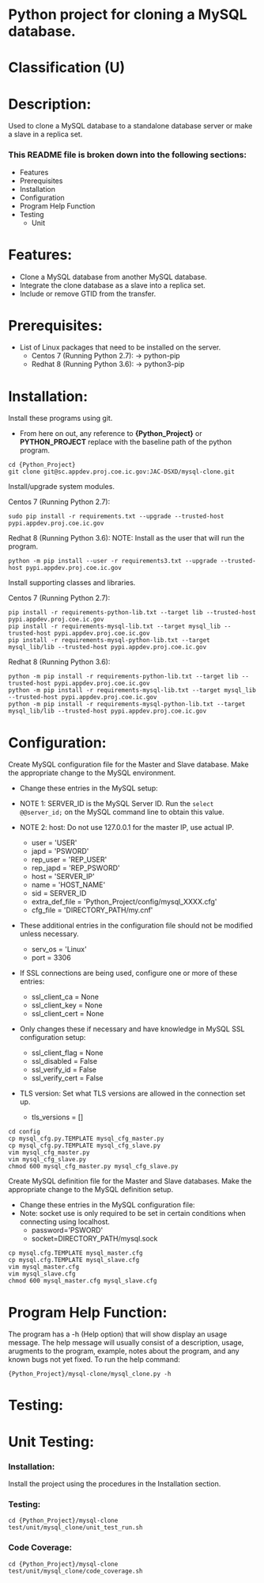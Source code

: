 # Python project for cloning a MySQL database.
# Classification (U)

# Description:
  Used to clone a MySQL database to a standalone database server or make a slave in a replica set.


###  This README file is broken down into the following sections:
  * Features
  * Prerequisites
  * Installation
  * Configuration
  * Program Help Function
  * Testing
    - Unit


# Features:
  * Clone a MySQL database from another MySQL database.
  * Integrate the clone database as a slave into a replica set.
  * Include or remove GTID from the transfer.


# Prerequisites:
  * List of Linux packages that need to be installed on the server.
    - Centos 7 (Running Python 2.7):
      -> python-pip
    - Redhat 8 (Running Python 3.6):
      -> python3-pip


# Installation:

Install these programs using git.
  * From here on out, any reference to **{Python_Project}** or **PYTHON_PROJECT** replace with the baseline path of the python program.

```
cd {Python_Project}
git clone git@sc.appdev.proj.coe.ic.gov:JAC-DSXD/mysql-clone.git
```

Install/upgrade system modules.

Centos 7 (Running Python 2.7):
```
sudo pip install -r requirements.txt --upgrade --trusted-host pypi.appdev.proj.coe.ic.gov
```

Redhat 8 (Running Python 3.6):
NOTE: Install as the user that will run the program.

```
python -m pip install --user -r requirements3.txt --upgrade --trusted-host pypi.appdev.proj.coe.ic.gov
```


Install supporting classes and libraries.

Centos 7 (Running Python 2.7):
```
pip install -r requirements-python-lib.txt --target lib --trusted-host pypi.appdev.proj.coe.ic.gov
pip install -r requirements-mysql-lib.txt --target mysql_lib --trusted-host pypi.appdev.proj.coe.ic.gov
pip install -r requirements-mysql-python-lib.txt --target mysql_lib/lib --trusted-host pypi.appdev.proj.coe.ic.gov
```

Redhat 8 (Running Python 3.6):
```
python -m pip install -r requirements-python-lib.txt --target lib --trusted-host pypi.appdev.proj.coe.ic.gov
python -m pip install -r requirements-mysql-lib.txt --target mysql_lib --trusted-host pypi.appdev.proj.coe.ic.gov
python -m pip install -r requirements-mysql-python-lib.txt --target mysql_lib/lib --trusted-host pypi.appdev.proj.coe.ic.gov
```


# Configuration:

Create MySQL configuration file for the Master and Slave database.  Make the appropriate change to the MySQL environment.
  * Change these entries in the MySQL setup:
  * NOTE 1:  SERVER_ID is the MySQL Server ID.  Run the `select @@server_id;` on the MySQL command line to obtain this value.
  * NOTE 2:  host:  Do not use 127.0.0.1 for the master IP, use actual IP.
    - user = 'USER'
    - japd = 'PSWORD'
    - rep_user = 'REP_USER'
    - rep_japd = 'REP_PSWORD'
    - host = 'SERVER_IP'
    - name = 'HOST_NAME'
    - sid = SERVER_ID
    - extra_def_file = 'Python_Project/config/mysql_XXXX.cfg'
    - cfg_file = 'DIRECTORY_PATH/my.cnf'

  * These additional entries in the configuration file should not be modified unless necessary.
    - serv_os = 'Linux'
    - port = 3306

  * If SSL connections are being used, configure one or more of these entries:
    - ssl_client_ca = None
    - ssl_client_key = None
    - ssl_client_cert = None

  * Only changes these if necessary and have knowledge in MySQL SSL configuration setup:
    - ssl_client_flag = None
    - ssl_disabled = False
    - ssl_verify_id = False
    - ssl_verify_cert = False

  * TLS version: Set what TLS versions are allowed in the connection set up.
    - tls_versions = []

```
cd config
cp mysql_cfg.py.TEMPLATE mysql_cfg_master.py
cp mysql_cfg.py.TEMPLATE mysql_cfg_slave.py
vim mysql_cfg_master.py
vim mysql_cfg_slave.py
chmod 600 mysql_cfg_master.py mysql_cfg_slave.py
```

Create MySQL definition file for the Master and Slave databases.  Make the appropriate change to the MySQL definition setup.
  * Change these entries in the MySQL configuration file:
  * Note:  socket use is only required to be set in certain conditions when connecting using localhost.
    - password='PSWORD'
    - socket=DIRECTORY_PATH/mysql.sock

```
cp mysql.cfg.TEMPLATE mysql_master.cfg
cp mysql.cfg.TEMPLATE mysql_slave.cfg
vim mysql_master.cfg
vim mysql_slave.cfg
chmod 600 mysql_master.cfg mysql_slave.cfg
```


# Program Help Function:

 The program has a -h (Help option) that will show display an usage message.  The help message will usually consist of a description, usage, arugments to the program, example, notes about the program, and any known bugs not yet fixed.  To run the help command: 

```
{Python_Project}/mysql-clone/mysql_clone.py -h
```


# Testing:

# Unit Testing:

### Installation:

Install the project using the procedures in the Installation section.

### Testing:

```
cd {Python_Project}/mysql-clone
test/unit/mysql_clone/unit_test_run.sh
```

### Code Coverage:

```
cd {Python_Project}/mysql-clone
test/unit/mysql_clone/code_coverage.sh
```

